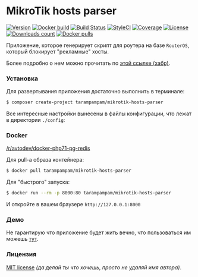 # MikroTik hosts parser

[![Version][badge_version]][link_packagist]
[![Docker build][badge_docker_build]][link_docker_build]
[![Build Status][badge_build_status]][link_build_status]
[![StyleCI][badge_styleci]][link_styleci]
[![Coverage][badge_coverage]][link_coverage]
[![License][badge_license]][link_license]
[![Downloads count][badge_downloads_count]][link_packagist]
[![Docker pulls][badge_docker_pulls]][link_docker_pulls]

Приложение, которое генерирует скрипт для роутера на базе `RouterOS`, который блокирует "рекламные" хосты.

Более подробно о нем можно прочитать по [этой ссылке (хабр)][habr].

### Установка

Для развертывания приложения достаточно выполнить в терминале:

```bash
$ composer create-project tarampampam/mikrotik-hosts-parser
```

Все интересные настройки вынесены в файлы конфигурации, что лежат в директории `./config`:

### Docker

[/r/avtodev/docker-php71-pg-redis][docker_hub]

Для pull-а образа контейнера:

```bash
$ docker pull tarampampam/mikrotik-hosts-parser
```

Для "быстрого" запуска:

```bash
$ docker run --rm -p 8000:80 tarampampam/mikrotik-hosts-parser
```

И откройте в вашем браузере `http://127.0.0.1:8000`

### Демо

Не гарантирую что приложение будет жить вечно, что пользоваться им можешь [тут][demo].

### Лицензия

[MIT license](./LICENSE) *(да делай ты что хочешь, просто не удаляй имя автора)*.

[badge_version]:http://img.shields.io/packagist/v/tarampampam/mikrotik-hosts-parser.svg?style=flat&maxAge=30
[badge_docker_build]:https://img.shields.io/docker/build/tarampampam/mikrotik-hosts-parser.svg?style=flat&maxAge=30
[badge_docker_pulls]:https://img.shields.io/docker/pulls/tarampampam/mikrotik-hosts-parser.svg?style=flat&maxAge=30
[badge_downloads_count]:https://img.shields.io/packagist/dt/tarampampam/mikrotik-hosts-parser.svg?style=flat&maxAge=30
[badge_license]:https://img.shields.io/packagist/l/tarampampam/mikrotik-hosts-parser.svg
[badge_build_status]:https://scrutinizer-ci.com/g/tarampampam/mikrotik-hosts-parser/badges/build.png?b=master
[badge_styleci]:https://styleci.io/repos/39877790/shield?style=flat&maxAge=30
[badge_coverage]:https://scrutinizer-ci.com/g/tarampampam/mikrotik-hosts-parser/badges/coverage.png?b=master
[link_packagist]:https://packagist.org/packages/tarampampam/mikrotik-hosts-parser
[link_docker_build]:https://hub.docker.com/r/tarampampam/mikrotik-hosts-parser/builds/
[link_docker_pulls]:https://hub.docker.com/r/tarampampam/mikrotik-hosts-parser/
[link_styleci]:https://styleci.io/repos/39877790/
[link_license]:https://github.com/tarampampam/mikrotik-hosts-parser/blob/master/LICENSE
[link_build_status]:https://scrutinizer-ci.com/g/tarampampam/mikrotik-hosts-parser/build-status/master
[link_coverage]:https://scrutinizer-ci.com/g/tarampampam/mikrotik-hosts-parser/?branch=master
[faker_repository_link]:https://github.com/fzaninotto/Faker
[getcomposer]:https://getcomposer.org/download/
[demo]: https://stopad.kplus.pro/
[habr]: https://habrahabr.ru/post/264001/
[docker_hub]:https://hub.docker.com/r/tarampampam/mikrotik-hosts-parser/
